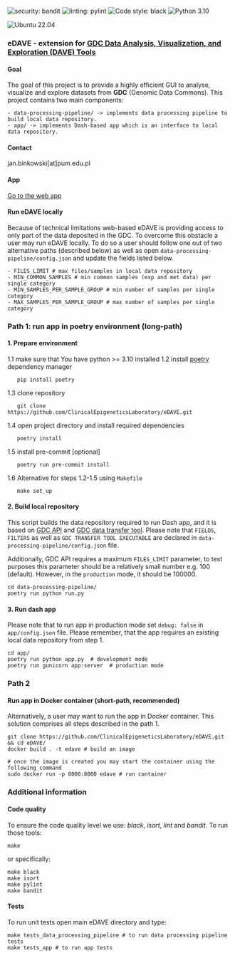 ![security: bandit](https://img.shields.io/badge/security-bandit-yellow.svg)
![linting: pylint](https://img.shields.io/badge/linting-pylint-yellowgreen)
![Code style: black](https://img.shields.io/badge/code%20style-black-000000.svg)
![Python 3.10](https://img.shields.io/badge/python-3.10-blue.svg)

![Ubuntu 22.04](https://img.shields.io/badge/Ubuntu-E95420?style=for-the-badge&logo=ubuntu&logoColor=white)

### eDAVE - extension for [GDC Data Analysis, Visualization, and Exploration (DAVE) Tools](https://gdc.cancer.gov/analyze-data/gdc-dave-tools)


#### Goal
The goal of this project is to provide a highly efficient GUI to analyse, visualize and explore datasets from **GDC** (Genomic Data Commons).
This project contains two main components:

```
- data-processing-pipeline/ -> implements data processing pipeline to build local data repository.
- app/ -> implements Dash-based app which is an interface to local data repository.
```

#### Contact
jan.binkowski[at]pum.edu.pl

#### App
[Go to the web app](https://edave.pum.edu.pl/)

#### Run eDAVE locally
Because of technical limitations web-based eDAVE is providing access to only part of the data
deposited in the GDC. To overcome this obstacle a user may run eDAVE locally. To do so a user
should follow one out of two alternative paths (described below) as well as open
`data-processing-pipeline/config.json` and update the fields listed below.

    - FILES_LIMIT # max files/samples in local data repository
    - MIN_COMMON_SAMPLES # min common samples (exp and met data) per single category
    - MIN_SAMPLES_PER_SAMPLE_GROUP # min number of samples per single category
    - MAX_SAMPLES_PER_SAMPLE_GROUP # max number of samples per single category


### Path 1: run app in poetry environment (long-path)
#### 1. Prepare environment
1.1 make sure that You have python >= 3.10 installed
1.2 install [poetry](https://python-poetry.org/) dependency manager

       pip install poetry

1.3 clone repository

       git clone https://github.com/ClinicalEpigeneticsLaboratory/eDAVE.git

1.4 open project directory and install required dependencies

       poetry install

1.5 install pre-commit [optional]

       poetry run pre-commit install

1.6 Alternative for steps 1.2-1.5 using `Makefile`

       make set_up

#### 2. Build local repository
This script builds the data repository required to run Dash app, and it is
based on [GDC API](https://gdc.cancer.gov/developers/gdc-application-programming-interface-api)
and [GDC data transfer tool](https://docs.gdc.cancer.gov/Data_Transfer_Tool/Users_Guide/Getting_Started/).
Please note that `FIELDS`, `FILTERS` as well as `GDC TRANSFER TOOL EXECUTABLE`
are declared in `data-processing-pipeline/config.json` file.

Additionally, GDC API requires a maximum `FILES_LIMIT` parameter, to test purposes this parameter should
be a relatively small number e.g. 100 (default). However, in the `production` mode, it should be 100000.

    cd data-processing-pipeline/
    poetry run python run.py

#### 3. Run dash app
Please note that to run app in production mode set `debug: false` in `app/config.json` file. Please remember,
that the app requires an existing local data repository from step 1.

    cd app/
    poetry run python app.py  # development mode
    poetry run gunicorn app:server  # production mode

### Path 2
#### Run app in Docker container (short-path, recommended)
Alternatively, a user may want to run the app in Docker container.
This solution comprises all steps described in the path 1.

    git clone https://github.com/ClinicalEpigeneticsLaboratory/eDAVE.git && cd eDAVE/
    docker build . -t edave # build an image

    # once the image is created you may start the container using the following command
    sudo docker run -p 8000:8000 edave # run container

### Additional information
#### Code quality
To ensure the code quality level we use: *black*, *isort*, *lint* and *bandit*. To run those tools:

    make

or specifically:

    make black
    make isort
    make pylint
    make bandit

#### Tests
To run unit tests open main eDAVE directory and type:

    make tests_data_processing_pipeline # to run data processing pipeline tests
    make tests_app # to run app tests
